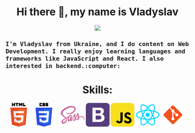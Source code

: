<h1 align="center"> Hi there 👋, my name is Vladyslav</h1>
<p align="center">
   <img src="https://media.giphy.com/media/ZVik7pBtu9dNS/giphy.gif" width=450>
</p>
<h3>  
<samp>
I'm Vladyslav from Ukraine, and I do content on Web Development. I really enjoy learning languages and frameworks like JavaScript and React. I also interested in backend.:computer:
</samp>
</h3>
<h1 align="center">Skills:</h1>
<p align="center">
<img alt="html" width="65px" src="Skills_icon/html_skill.png"/>
<img alt="css" width="65px" src="Skills_icon/css_skill.png"/>
<img alt="SCSS" width="65px" src="Skills_icon/scss_skill.png"/>
<img alt="bootstrap" width="65px" src="Skills_icon/bootstrap_skill.png" />
<img alt="js" width="65px" src="Skills_icon/js_skill.png"/>
<img alt="react" width="65px" src="Skills_icon/react_skill.png"/>
<img alt="react" width="65px" src="Skills_icon/icons8-git-96.png"/>
   
   
</p>


